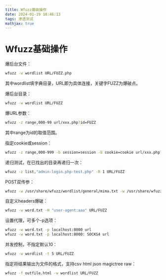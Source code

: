 ```yaml
---
title: Wfuzz基础操作
date: 2024-01-19 18:46:13
tags: 渗透测试
mathjax: true
---
```


# Wfuzz基础操作

爆后台文件：

```bash
wfuzz -w wordlist URL/FUZZ.php
```

其中wordlist填字典目录，URL即为具体连接，关键字FUZZ为爆破点。

爆后台目录：

```bash
wfuzz -w wordlist URL/FUZZ
```

爆URL参数：

```bash
wfuzz -z range,000-99 url/xxx.php?id=FUZZ
```

其中range为id的取值范围。

指定cookie或session：

```bash
wfuzz -z range,000-999 -b session=session -b cookie=cookie url/xxx.php?id=FUZZ
```

递归测试，在已找出的目录再递归一次：

```bash
wfuzz -z list,"admin-login.php-test.php" -R 1 URL/FUZZ
```

POST双传参：

```bash
wfuzz -w /usr/share/wfuzz/wordlist/general/mima.txt -w /usr/share/wfuzz/wordlist/general/mima.txt -d "username=FUZZ&password=FUZZ" http://192.168.46.129/vulnerabilities/brute
```

自定义headers爆破：

```bash
wfuzz -w word.txt -H "user-agent:aaa" URL/FUZZ
```

设置代理，可多个-p选项：

```bash
wfuzz -w word.txt -p localhost:8000 url
wfuzz -w word.txt -p localhost:8000: SOCKS4 url
```

并发控制，不指定默认10：

```bash
wfuzz -w wordlist -t 5 URL/FUZZ
```

指定将结果输出为文件的格式，支持csv html json magictree raw：

```bash
wfuzz -f outfile.html -w wordlist URL/FUZZ
```
